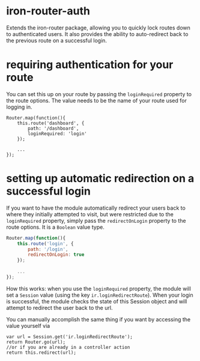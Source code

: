 iron-router-auth
================

Extends the iron-router package, allowing you to quickly lock routes down to authenticated users. It also provides the ability to auto-redirect back to the previous route on a successful login.

requiring authentication for your route
=======================================

You can set this up on your route by passing the `loginRequired` property to the route options. The value needs to be the name of your route used for logging in.

```
Router.map(function(){
    this.route('dashboard', {
        path: '/dashboard',
        loginRequired: 'login'
    });
    
    ...
});
```

setting up automatic redirection on a successful login
======================================================

If you want to have the module automatically redirect your users back to where they initially attempted to visit, but were restricted due to the `loginRequired` property, simply
pass the `redirectOnLogin` property to the route options. It is a `Boolean` value type.

```js
Router.map(function(){
    this.route('login', {
        path: '/login',
        redirectOnLogin: true
    });
    
    ...
});
```

How this works: when you use the `loginRequired` property, the module will set a `Session` value (using the key `ir.loginRedirectRoute`). When your login is successful, the module checks the state of this Session object and will attempt to redirect the user back to the url. 

You can manually accomplish the same thing if you want by accessing the value yourself via 

```
var url = Session.get('ir.loginRedirectRoute');
return Router.go(url);
//or if you are already in a controller action
return this.redirect(url);
```


